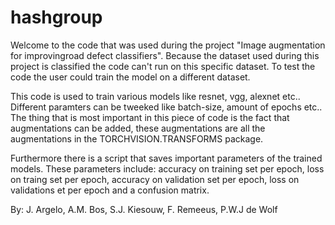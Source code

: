 # hashgroup

Welcome to the code that was used during the project "Image augmentation for improvingroad defect classifiers". Because the dataset used during this project is classified the code can't run on this specific dataset. To test the code the user could train the model on a different dataset.

This code is used to train various models like resnet, vgg, alexnet etc.. Different paramters can be tweeked like batch-size, amount of epochs etc.. The thing that is most important in this piece of code is the fact that augmentations can be added, these augmentations are all the augmentations in the TORCHVISION.TRANSFORMS package.

Furthermore there is a script that saves important parameters of the trained models. These parameters include: accuracy on training set per epoch, loss on traing set per epoch, accuracy on validation set per epoch, loss on validations et per epoch and a confusion matrix.

By: J. Argelo, A.M. Bos, S.J. Kiesouw, F. Remeeus, P.W.J de Wolf
